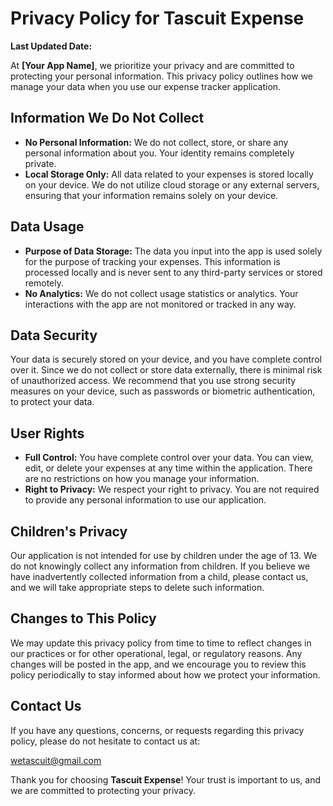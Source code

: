 # Privacy Policy for Tascuit Expense

**Last Updated Date:** 

At **[Your App Name]**, we prioritize your privacy and are committed to protecting your personal information. This privacy policy outlines how we manage your data when you use our expense tracker application.

## Information We Do Not Collect

- **No Personal Information:** We do not collect, store, or share any personal information about you. Your identity remains completely private.
- **Local Storage Only:** All data related to your expenses is stored locally on your device. We do not utilize cloud storage or any external servers, ensuring that your information remains solely on your device.

## Data Usage

- **Purpose of Data Storage:** The data you input into the app is used solely for the purpose of tracking your expenses. This information is processed locally and is never sent to any third-party services or stored remotely.
- **No Analytics:** We do not collect usage statistics or analytics. Your interactions with the app are not monitored or tracked in any way.

## Data Security

Your data is securely stored on your device, and you have complete control over it. Since we do not collect or store data externally, there is minimal risk of unauthorized access. We recommend that you use strong security measures on your device, such as passwords or biometric authentication, to protect your data.

## User Rights

- **Full Control:** You have complete control over your data. You can view, edit, or delete your expenses at any time within the application. There are no restrictions on how you manage your information.
- **Right to Privacy:** We respect your right to privacy. You are not required to provide any personal information to use our application.

## Children's Privacy

Our application is not intended for use by children under the age of 13. We do not knowingly collect any information from children. If you believe we have inadvertently collected information from a child, please contact us, and we will take appropriate steps to delete such information.

## Changes to This Policy

We may update this privacy policy from time to time to reflect changes in our practices or for other operational, legal, or regulatory reasons. Any changes will be posted in the app, and we encourage you to review this policy periodically to stay informed about how we protect your information.

## Contact Us

If you have any questions, concerns, or requests regarding this privacy policy, please do not hesitate to contact us at:

wetascuit@gmail.com

Thank you for choosing **Tascuit Expense**! Your trust is important to us, and we are committed to protecting your privacy.
